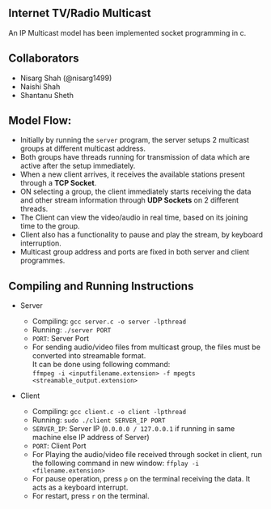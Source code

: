 ## Internet TV/Radio Multicast
An IP Multicast model has been implemented socket programming in c.   

## Collaborators
- Nisarg Shah (@nisarg1499)
- Naishi Shah
- Shantanu Sheth

## Model Flow: 
- Initially by running the `server` program, the server setups 2 multicast groups at different multicast address.
- Both groups have threads running for transmission of data which are active after the setup immediately. 
- When a new client arrives, it receives the available stations present through a **TCP Socket**.
- ON selecting a group, the client immediately starts receiving the data and other stream information through **UDP Sockets** on 2 different threads. 
- The Client can view the video/audio in real time, based on its joining time to the group. 
- Client also has a functionality to pause and play the stream, by keyboard interruption. 
- Multicast group address and ports are fixed in both server and client programmes. 

## Compiling and Running Instructions
- Server   
  - Compiling: `gcc server.c -o server -lpthread`  
  - Running: `./server PORT`
  - `PORT`: Server Port
  - For sending audio/video files from multicast group, the files must be converted into streamable format.   
  It can be done using following command:   
  `ffmpeg -i <inputfilename.extension> -f mpegts <streamable_output.extension>`
  
- Client
  - Compiling: `gcc client.c -o client -lpthread`
  - Running: `sudo ./client SERVER_IP PORT`   
  - `SERVER_IP`: Server IP (`0.0.0.0 / 127.0.0.1` if running in same machine else IP address of Server)   
  - `PORT`: Client Port
  - For Playing the audio/video file received through socket in client, run the following command in new window: `ffplay -i <filename.extension>`
  - For pause operation, press `p` on the terminal receiving the data. It acts as a keyboard interrupt.
  - For restart, press `r` on the terminal.
  
